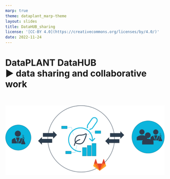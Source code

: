 ```yaml
---
marp: true
theme: dataplant_marp-theme
layout: slides
title: DataHUB_sharing
license: '[CC-BY 4.0](https://creativecommons.org/licenses/by/4.0/)'
date: 2022-11-24
---
```


# DataPLANT DataHUB<br> :arrow_forward: __data sharing and collaborative work__
<br>

![width:800](../images/ARC_DataSharing_Collaborators_img2.png)

<!--You can share your work and work together-->
